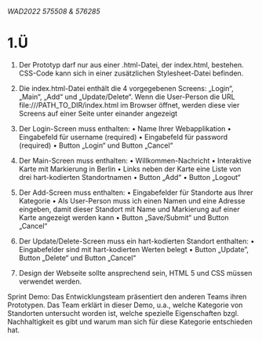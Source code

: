 _WAD2022 575508 & 576285_
# 1.Ü
1. Der Prototyp darf nur aus einer .html-Datei, der index.html, bestehen. CSS-Code kann sich in einer zusätzlichen
Stylesheet-Datei befinden.
2. Die index.html-Datei enthält die 4 vorgegebenen Screens: „Login“, „Main“, „Add“ und „Update/Delete“. Wenn
die User-Person die URL file:///PATH_TO_DIR/index.html im Browser öffnet, werden diese vier Screens auf
einer Seite unter einander angezeigt

3. Der Login-Screen muss enthalten:
• Name Ihrer Webapplikation
• Eingabefeld für username (required)
• Eingabefeld für password (required)
• Button „Login“ und Button „Cancel“
4. Der Main-Screen muss enthalten:
• Willkommen-Nachricht
• Interaktive Karte mit Markierung in Berlin
• Links neben der Karte eine Liste von drei hart-kodierten Standortnamen
• Button „Add“
• Button „Logout“
5. Der Add-Screen muss enthalten:
• Eingabefelder für Standorte aus Ihrer Kategorie
• Als User-Person muss ich einen Namen und eine Adresse eingeben, damit dieser Standort mit Name
und Markierung auf einer Karte angezeigt werden kann
• Button „Save/Submit“ und Button „Cancel“
6. Der Update/Delete-Screen muss ein hart-kodierten Standort enthalten:
• Eingabefelder sind mit hart-kodierten Werten belegt
• Button „Update”, Button „Delete“ und Button „Cancel“
7. Design der Webseite sollte ansprechend sein, HTML 5 und CSS müssen verwendet werden.

Sprint Demo: Das Entwicklungsteam präsentiert den anderen Teams ihren Prototypen. Das Team erklärt in dieser
Demo, u.a., welche Kategorie von Standorten untersucht worden ist, welche spezielle Eigenschaften bzgl.
Nachhaltigkeit es gibt und warum man sich für diese Kategorie entschieden hat.
